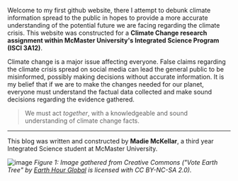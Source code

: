 Welcome to my first github website, there I attempt to debunk climate information spread to the public in hopes to provide a more accurate understanding of the potential future we are facing regarding the climate crisis. This website was constructed for a __Climate Change research assignment within McMaster University's Integrated Science Program (ISCI 3A12)__. 

Climate change is a major issue affecting everyone. False claims regarding the climate crisis spread on social media can lead the general public to be misinformed, possibly making decisions without accurate information. It is my belief that if we are to make the changes needed for our planet, everyone must understand the factual data collected and make sound decisions regarding the evidence gathered. 

> We must act _together_, with a knowledgeable and sound understanding of climate change facts. 

---

This blog was written and constructed by **Madie McKellar**, a third year Integrated Science student at McMaster University.

![image](https://user-images.githubusercontent.com/92682877/138599906-a00e6ee4-51cb-4cee-af37-f84efc64852c.png)
*Figure 1: Image gathered from Creative Commons ("Vote Earth Tree" by [Earth Hour Global](https://search.creativecommons.org/photos/e2c5c961-b52f-496b-931d-74eb89ed4317) is licensed with CC BY-NC-SA 2.0).* 
